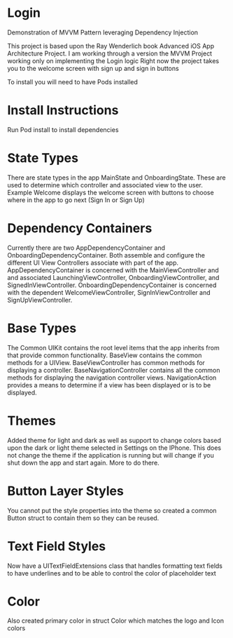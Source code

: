 # Login
Demonstration of MVVM Pattern leveraging Dependency Injection

This project is based upon the Ray Wenderlich book Advanced iOS App Architecture
Project. I am working through a version the MVVM Project working only on implementing the Login logic
Right now the project takes you to the welcome screen with sign up and sign in buttons

To install you will need to have Pods installed

# Install Instructions
Run Pod install to install dependencies

# State Types
There are state types in the app MainState and OnboardingState. These are used to determine which controller and associated view to the user. Example Welcome displays the welcome screen with buttons to choose where in the app to go next (Sign In or Sign Up)

# Dependency Containers
Currently there are two AppDependencyContainer and OnboardingDependencyContainer. Both assemble and configure the different UI View Controllers associate with part of the app. AppDependencyContainer is concerned with the MainViewController and  and associated LaunchingViewController, OnboardingViewController, and SignedInViewController. OnboardingDependencyContainer is concerned with the dependent WelcomeViewController, SignInViewController and SignUpViewController.

# Base Types
The Common UIKit contains the root level items that the app inherits from that provide common functionality. BaseView contains the common methods for a UIView. BaseViewController has common methods for displaying a controller. BaseNavigationController contains all the common methods for displaying the navigation controller views. NavigationAction provides a means to determine if a view has been displayed or is to be displayed.

# Themes
Added theme for light and dark as well as support to change colors based upon the dark or light theme selected in Settings on the IPhone. This does not change the theme if the application is running but will change if you shut down the app and start again. More to do there.

# Button Layer Styles
You cannot put the style properties into the theme so created a common Button struct to contain them so they can be reused. 

# Text Field Styles
Now have a UITextFieldExtensions class that handles formatting text fields to have underlines and to be able to control the color of placeholder text

# Color
Also created primary color in struct Color which matches the logo and Icon colors
